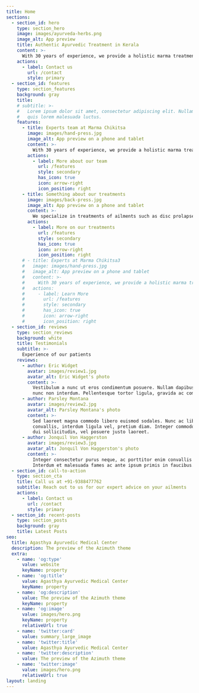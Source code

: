 ```yaml
---
title: Home
sections:
  - section_id: hero
    type: section_hero
    image: images/ayurveda-herbs.png
    image_alt: App preview
    title: Authentic Ayurvedic Treatment in Kerala
    content: >-
      With 30 years of experience, we provide a holistic marma treatment for ailments like disc prolapse and cervical spondylosis
    actions:
      - label: Contact us
        url: /contact
        style: primary
  - section_id: features
    type: section_features
    background: gray
    title:
    # subtitle: >-
    #   Lorem ipsum dolor sit amet, consectetur adipiscing elit. Nullam a metus
    #   quis lorem malesuada luctus.
    features:
      - title: Experts team at Marma Chikitsa
        image: images/hand-press.jpg
        image_alt: App preview on a phone and tablet
        content: >-
          With 30 years of experience, we provide a holistic marma treatment for ailments like disc prolapse and cervical spondylosis
        actions:
          - label: More about our team
            url: /features
            style: secondary
            has_icon: true
            icon: arrow-right
            icon_position: right
      - title: Something about our treatments
        image: images/back-press.jpg
        image_alt: App preview on a phone and tablet
        content: >-
          We specialize in treatments of ailments such as disc prolapse and cervical spondylosis
        actions:
          - label: More on our treatments
            url: /features
            style: secondary
            has_icon: true
            icon: arrow-right
            icon_position: right
      # - title: Experts at Marma Chikitsa3
      #   image: images/hand-press.jpg
      #   image_alt: App preview on a phone and tablet
      #   content: >-
      #     With 30 years of experience, we provide a holistic marma treatment for ailments like disc prolapse and cervical spondylosis
      #   actions:
      #     - label: Learn More
      #       url: /features
      #       style: secondary
      #       has_icon: true
      #       icon: arrow-right
      #       icon_position: right
  - section_id: reviews
    type: section_reviews
    background: white
    title: Testimonials
    subtitle: >-
      Experience of our patients
    reviews:
      - author: Eric Widget
        avatar: images/review1.jpg
        avatar_alt: Eric Widget's photo
        content: >-
          Vestibulum a nunc ut eros condimentum posuere. Nullam dapibus quis
          nunc non interdum. Pellentesque tortor ligula, gravida ac commodo eu.
      - author: Parsley Montana
        avatar: images/review2.jpg
        avatar_alt: Parsley Montana's photo
        content: >-
          Sed laoreet magna commodo libero euismod sodales. Nunc ac libero
          convallis, interdum ligula vel, pretium diam. Integer commodo sem at
          dui sollicitudin, vel posuere justo laoreet.
      - author: Jonquil Von Haggerston
        avatar: images/review3.jpg
        avatar_alt: Jonquil Von Haggerston's photo
        content: >-
          Integer consectetur purus neque, ac porttitor enim convallis vitae.
          Interdum et malesuada fames ac ante ipsum primis in faucibus.
  - section_id: call-to-action
    type: section_cta
    title: Call us at +91-9388477762
    subtitle: Reach out to us for our expert advice on your ailments
    actions:
      - label: Contact us
        url: /contact
        style: primary
  - section_id: recent-posts
    type: section_posts
    background: gray
    title: Latest Posts
seo:
  title: Agasthya Ayurvedic Medical Center
  description: The preview of the Azimuth theme
  extra:
    - name: 'og:type'
      value: website
      keyName: property
    - name: 'og:title'
      value: Agasthya Ayurvedic Medical Center
      keyName: property
    - name: 'og:description'
      value: The preview of the Azimuth theme
      keyName: property
    - name: 'og:image'
      value: images/hero.png
      keyName: property
      relativeUrl: true
    - name: 'twitter:card'
      value: summary_large_image
    - name: 'twitter:title'
      value: Agasthya Ayurvedic Medical Center
    - name: 'twitter:description'
      value: The preview of the Azimuth theme
    - name: 'twitter:image'
      value: images/hero.png
      relativeUrl: true
layout: landing
---
```

